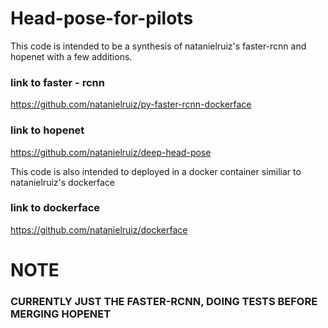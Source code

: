# Head-pose-for-pilots
This code is intended to be a synthesis of natanielruiz's faster-rcnn and hopenet with a few additions.
### link to faster - rcnn
https://github.com/natanielruiz/py-faster-rcnn-dockerface
### link to hopenet
https://github.com/natanielruiz/deep-head-pose

This code is also intended to deployed in a docker container similiar to natanielruiz's dockerface
### link to dockerface
https://github.com/natanielruiz/dockerface

# NOTE 
### CURRENTLY JUST THE FASTER-RCNN, DOING TESTS BEFORE MERGING HOPENET


